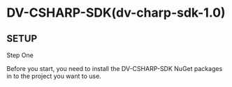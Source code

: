 
DV-CSHARP-SDK(dv-charp-sdk-1.0)
=============================================

SETUP
--------------------------

Step One

Before you start, you need to install the DV-CSHARP-SDK NuGet packages in to the project you want to use.


